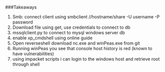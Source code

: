 ###Takeaways
1. Smb: connect client using smbclient //hostname/share -U username -P password
2. Download file using get, use credentials to connect to db
3. mssqlclient.py to connect to mysql windows server db
4. enable xp_cmdshell using online guide
5. Open reverseshell download nc.exe and winPeas.exe from git
6. Running winPeas you see that console host history is red (known to have vulnerabilities)
7. using impacket scripts i can login to the windows host and retrieve root through shell
